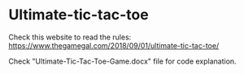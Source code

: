 # Ultimate-tic-tac-toe
Check this website to read the rules: 
https://www.thegamegal.com/2018/09/01/ultimate-tic-tac-toe/

Check "Ultimate-Tic-Tac-Toe-Game.docx" file for code explanation.

